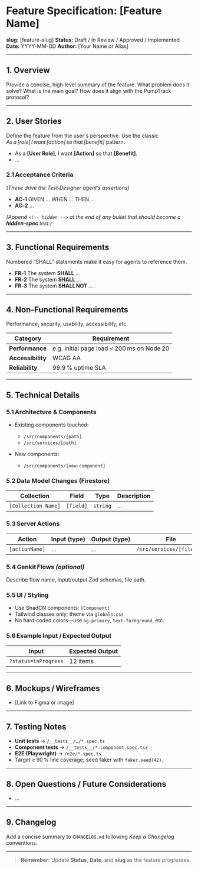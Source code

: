 # Feature Specification: \[Feature Name]

**slug:** \[feature-slug]
**Status:** Draft / In Review / Approved / Implemented
**Date:** YYYY-MM-DD
**Author:** \[Your Name or Alias]

---

## 1. Overview

Provide a concise, high‑level summary of the feature. What problem does it solve? What is the main goal? How does it align with the PumpTrack protocol?

---

## 2. User Stories

Define the feature from the user's perspective. Use the classic *As a \[role] I want \[action] so that \[benefit]* pattern.

* As a **\[User Role]**, I want **\[Action]** so that **\[Benefit]**.
* …

### 2.1 Acceptance Criteria

*(These drive the Test‑Designer agent’s assertions)*

* **AC‑1** GIVEN … WHEN … THEN …
* **AC‑2** …

*(Append `<!-- hidden -->` at the end of any bullet that should become a **hidden‑spec** test.)*

---

## 3. Functional Requirements

Numbered “SHALL” statements make it easy for agents to reference them.

* **FR‑1** The system **SHALL** …
* **FR‑2** The system **SHALL** …
* **FR‑3** The system **SHALL NOT** …

---

## 4. Non‑Functional Requirements

Performance, security, usability, accessibility, etc.

| Category          | Requirement                                |
| ----------------- | ------------------------------------------ |
| **Performance**   | e.g. Initial page load < 200 ms on Node 20 |
| **Accessibility** | WCAG AA                                    |
| **Reliability**   | 99.9 % uptime SLA                          |

---

## 5. Technical Details

### 5.1 Architecture & Components

* Existing components touched:

  * `/src/components/[path]`
  * `/src/services/[path]`
* New components:

  * `/src/components/[new‑component]`

### 5.2 Data Model Changes (Firestore)

| Collection          | Field     | Type     | Description |
| ------------------- | --------- | -------- | ----------- |
| `[Collection Name]` | `[field]` | `string` | …           |

### 5.3 Server Actions

| Action         | Input (type) | Output (type) | File                      |
| -------------- | ------------ | ------------- | ------------------------- |
| `[actionName]` | …            | …             | `/src/services/[file].ts` |

### 5.4 Genkit Flows *(optional)*

Describe flow name, input/output Zod schemas, file path.

### 5.5 UI / Styling

* Use ShadCN components: `[Component]`
* Tailwind classes only; theme via `globals.css`
* No hard‑coded colors—use `bg‑primary`, `text‑foreground`, etc.

### 5.6 Example Input / Expected Output

| Input                | Expected Output |
| -------------------- | --------------- |
| `?status=inProgress` | 12 items        |

---

## 6. Mockups / Wireframes

* \[Link to Figma or image]

---

## 7. Testing Notes

* **Unit tests** → `/__tests__/…/*.spec.ts`
* **Component tests** → `/__tests__/*.component.spec.tsx`
* **E2E (Playwright)** → `/e2e/*.spec.ts`
* Target ≥ 90 % line coverage; seed faker with `faker.seed(42)`.

---

## 8. Open Questions / Future Considerations

* …

---

## 9. Changelog

Add a concise summary to `CHANGELOG.md` following *Keep a Changelog* conventions.

---

> **Remember:** Update **Status**, **Date**, and **slug** as the feature progresses.

